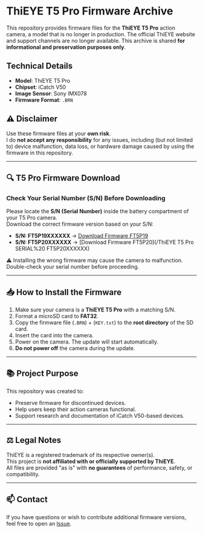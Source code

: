 # ThiEYE T5 Pro Firmware Archive

This repository provides firmware files for the **ThiEYE T5 Pro** action camera, a model that is no longer in production. The official ThiEYE website and support channels are no longer available. This archive is shared **for informational and preservation purposes only**.

## Technical Details

- **Model**: ThiEYE T5 Pro  
- **Chipset**: iCatch V50  
- **Image Sensor**: Sony IMX078  
- **Firmware Format**: `.BRN`

## ⚠️ Disclaimer

Use these firmware files at your **own risk**.  
I do **not accept any responsibility** for any issues, including (but not limited to) device malfunction, data loss, or hardware damage caused by using the firmware in this repository.

---

## 🔍 T5 Pro Firmware Download

### Check Your Serial Number (S/N) Before Downloading

Please locate the **S/N (Serial Number)** inside the battery compartment of your T5 Pro camera.  
Download the correct firmware version based on your S/N:

- **S/N: FT5P19XXXXXX** → [Download Firmware FT5P19](link-to-ft5p19-firmware)
- **S/N: FT5P20XXXXXX** → [Download Firmware FT5P20](/ThiEYE T5 Pro SERIAL%20 FT5P20XXXXXX)

⚠️ Installing the wrong firmware may cause the camera to malfunction. Double-check your serial number before proceeding.

---

## 📥 How to Install the Firmware

1. Make sure your camera is a **ThiEYE T5 Pro** with a matching S/N.
2. Format a microSD card to **FAT32**.
3. Copy the firmware file (`.BRN`) + (`KEY.txt`) to the **root directory** of the SD card.
4. Insert the card into the camera.
5. Power on the camera. The update will start automatically.
6. **Do not power off** the camera during the update.

---

## 📚 Project Purpose

This repository was created to:

- Preserve firmware for discontinued devices.
- Help users keep their action cameras functional.
- Support research and documentation of iCatch V50-based devices.

---

## ⚖️ Legal Notes

ThiEYE is a registered trademark of its respective owner(s).  
This project is **not affiliated with or officially supported by ThiEYE**.  
All files are provided "as is" with **no guarantees** of performance, safety, or compatibility.

---

## 📫 Contact

If you have questions or wish to contribute additional firmware versions, feel free to open an [Issue](https://github.com/your-username/your-repository-name/issues).


